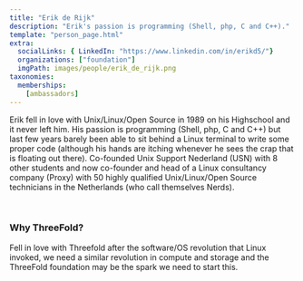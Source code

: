 ```yaml
---
title: "Erik de Rijk"
description: "Erik's passion is programming (Shell, php, C and C++)."
template: "person_page.html"
extra:
  socialLinks: { LinkedIn: "https://www.linkedin.com/in/erikd5/"}
  organizations: ["foundation"]
  imgPath: images/people/erik_de_rijk.png
taxonomies:
  memberships:
    [ambassadors]
---
```


Erik fell in love with Unix/Linux/Open Source in 1989 on his Highschool and it never left him. His passion is programming (Shell, php, C and C++) but last few years barely been able to sit behind a Linux terminal to write some proper code (although his hands are itching whenever he sees the crap that is floating out there). Co-founded Unix Support Nederland (USN) with 8 other students and now co-founder and head of a Linux consultancy company (Proxy) with 50 highly qualified Unix/Linux/Open Source technicians in the Netherlands (who call themselves Nerds). 

<br>

### Why ThreeFold?

Fell in love with Threefold after the software/OS revolution that Linux invoked, we need a similar revolution in compute and storage and the ThreeFold foundation may be the spark we need to start this.
